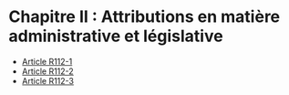# Chapitre II : Attributions en matière administrative et législative

- [Article R112-1](article-r112-1.md)
- [Article R112-2](article-r112-2.md)
- [Article R112-3](article-r112-3.md)
